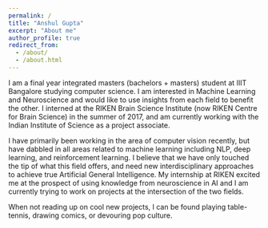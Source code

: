 ```yaml
---
permalink: /
title: "Anshul Gupta"
excerpt: "About me"
author_profile: true
redirect_from: 
  - /about/
  - /about.html
---
```


I am a final year integrated masters (bachelors + masters) student at IIIT Bangalore studying computer science. I am interested in Machine Learning and Neuroscience and would like to use insights from each field to benefit the other. I interned at the RIKEN Brain Science Institute (now RIKEN Centre for Brain Science) in the summer of 2017, and am currently working with the Indian Institute of Science as a project associate. 

I have primarily been working in the area of computer vision recently, but have dabbled in all areas related to machine learning including NLP, deep learning, and reinforcement learning. I believe that we have only touched the tip of what this field offers, and need new interdisciplinary approaches to achieve true Artificial General Intelligence. My internship at RIKEN excited me at the prospect of using knowledge from neuroscience in AI and I am currently trying to work on projects at the intersection of the two fields. 

When not reading up on cool new projects, I can be found playing table-tennis, drawing comics, or devouring pop culture.

